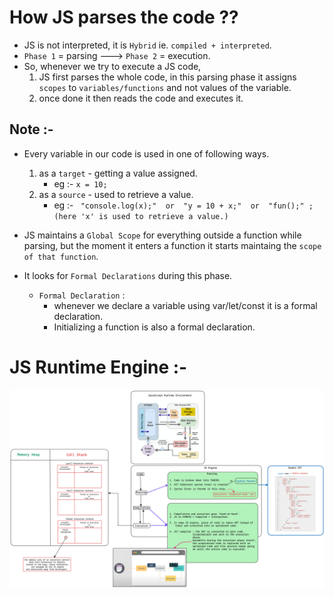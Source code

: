 # How JS parses the code ??

-   JS is not interpreted, it is `Hybrid` ie. `compiled + interpreted`.
-   `Phase 1` = parsing ---> `Phase 2` = execution.
-   So, whenever we try to execute a JS code,
    1. JS first parses the whole code, in this parsing phase it assigns `scopes` to `variables/functions` and not values of the variable.
    2. once done it then reads the code and executes it.

## Note :-

-   Every variable in our code is used in one of following ways.

    1. as a `target` - getting a value assigned.
        - eg :- `x = 10;`
    2. as a `source` - used to retrieve a value.
        - eg :- ` "console.log(x);"  or  "y = 10 + x;"  or  "fun();" ; (here 'x' is used to retrieve a value.)`

-   JS maintains a `Global Scope` for everything outside a function while parsing, but the moment it
    enters a function it starts maintaing the `scope of that function`.
-   It looks for `Formal Declarations` during this phase.
    -   `Formal Declaration` :
        -   whenever we declare a variable using var/let/const it is a formal declaration.
        -   Initializing a function is also a formal declaration.

# JS Runtime Engine :-

![JS_runtime_engine](../../Images/js-runtime-engine.png)
